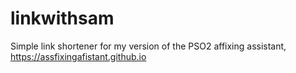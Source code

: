 # linkwithsam

Simple link shortener for my version of the PSO2 affixing assistant, https://assfixingafistant.github.io
